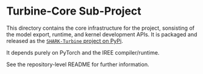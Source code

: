 # Turbine-Core Sub-Project

This directory contains the core infrastructure for the project, sonsisting
of the model export, runtime, and kernel development APIs. It is packaged
and released as the 
[`SHARK-Turbine` project on PyPi](https://pypi.org/project/shark-turbine/).

It depends purely on PyTorch and the IREE compiler/runtime.

See the repository-level README for further information.
